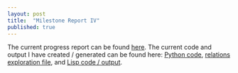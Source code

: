```yaml
---
layout: post
title:  "Milestone Report IV"
published: true
---
```


The current progress report can be found [here][report].
The current code and output I have created / generated can be found here:
[Python code][python], [relations exploration file][relations], and [Lisp code / output][lisp].

[report]: {{site.baseurl}}/files/s16_milestone_iv.pdf
[python]: {{site.baseurl}}/files/2016-03-18-import_wordnet.py.txt
[relations]: {{site.baseurl}}/files/2016-03-18-relation-exploration.txt
[lisp]: {{site.baseurl}}/files/2016-03-18-wordnet-concepts-sanopa.lisp.txt
